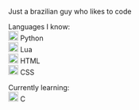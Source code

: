 Just a brazilian guy who likes to code  
  
Languages I know:  
<img src="https://github.com/yurijserrano/Github-Profile-Readme-Logos/blob/master/programming%20languages/python.svg" alt="drawing" width="20"/> Python  
<img src="https://upload.wikimedia.org/wikipedia/commons/c/cf/Lua-Logo.svg" alt="drawing" width="20"/> Lua  
<img src="https://github.com/yurijserrano/Github-Profile-Readme-Logos/blob/master/others/html.svg" alt="drawing" width="20"/> HTML  
<img src="https://github.com/yurijserrano/Github-Profile-Readme-Logos/blob/master/others/css.svg" alt="drawing" width="20"/> CSS  
  
Currently learning:  
<img src="https://github.com/yurijserrano/Github-Profile-Readme-Logos/blob/master/programming%20languages/c.svg" alt="drawing" width="20"/> C
